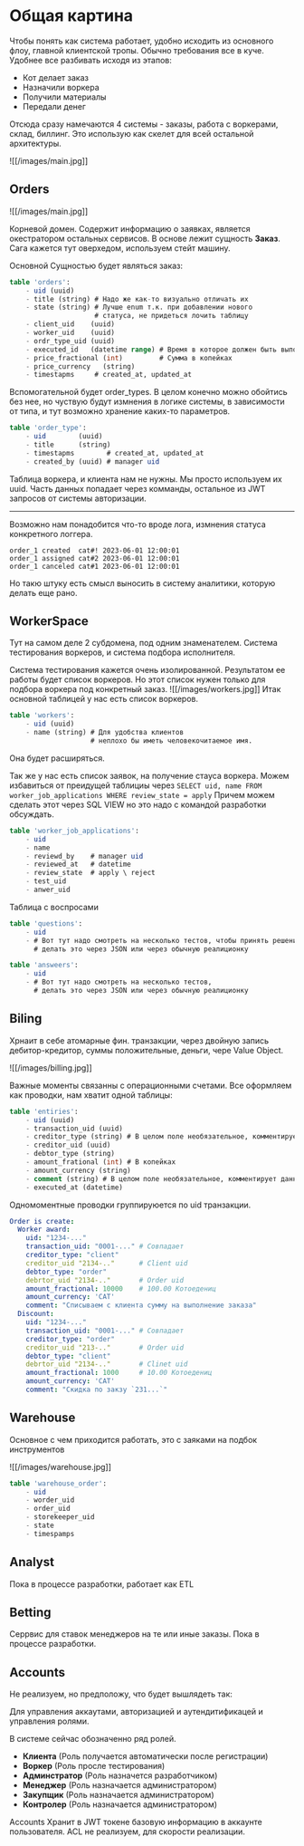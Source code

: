 
# Общая картина

Чтобы понять как система работает, удобно исходить из основного флоу, главной клиентской тропы. Обычно требования все в куче. Удобнее все разбивать исходя из этапов:

- Кот делает заказ
- Назначили воркера
- Получили материалы
- Передали денег

Отсюда сразу намечаются 4 системы - заказы, работа с воркерами,  склад, биллинг. Это использую как скелет для всей остальной архитектуры.


![[/images/main.jpg]]


## Orders

![[/images/main.jpg]]

Корневой домен. Содержит информацию о заявках, является окестратором остальных сервисов. В основе лежит сущность **Заказ**. Сага кажется тут оверхедом, используем стейт машину.

Основной Сущностью будет являться заказ:

```sql
table 'orders':
	- uid (uuid)
	- title (string) # Надо же как-то визуально отличать их
	- state (string) # Лучше enum т.к. при добавлении нового 
					 # статуса, не придеться лочить таблицу
	- client_uid    (uuid)
	- worker_uid    (uuid)
	- ordr_type_uid (uuid)
	- executed_id   (datetime range) # Время в которое должен быть выполнен заказ
	- price_fractional (int)         # Сумма в копейках
	- price_currency   (string)
	- timestapms     # created_at, updated_at
```

Вспомогательной будет order_types. В целом конечно можно обойтись без нее, но чуствую будут измнения в логике системы, в зависимости от типа, и тут возможно хранение каких-то параметров.

```sql
table 'order_type':
	- uid        (uuid)
	- title      (string)
	- timestapms        # created_at, updated_at
	- created_by (uuid) # manager uid
```

Таблица воркера, и клиента нам не нужны. Мы просто используем их uuid. Часть данных попадает через комманды, остальное из JWT запросов от системы авторизации.

---
Возможно нам понадобится что-то вроде лога, измнения статуса конкретного логгера.

```
order_1 created  cat#! 2023-06-01 12:00:01
order_1 assigned cat#2 2023-06-01 12:00:01
order_1 canceled cat#1 2023-06-01 12:00:01
```

Но такю штуку есть смысл выносить в систему аналитики, которую делать еще рано.

## WorkerSpace

Тут на самом деле 2 субдомена, под одним знаменателем. Система тестирования воркеров, и система подбора исполнителя.

Система тестирования кажется очень изолированной. Результатом ее работы будет список воркеров. Но этот список нужен только для подбора воркера под конкретный заказ.
![[/images/workers.jpg]]
Итак основной таблицей у нас есть список воркеров. 

```sql
table 'workers':
	- uid (uuid)
	- name (string) # Для удобства клиентов
	                # неплохо бы иметь человекочитаемое имя.
```

Она будет расширяться.

Так же у нас есть список заявок, на получение стауса воркера. Можем избавиться от преидущей таблициы через `SELECT uid, name FROM worker_job_applications WHERE review_state = apply` Причем можем сделать этот через SQL VIEW но это надо с командой разработки обсуждать.

```sql
table 'worker_job_applications':
	- uid
	- name
	- reviewd_by    # manager uid
	- reviewed_at   # datetime
	- review_state  # apply \ reject
	- test_uid
	- anwer_uid
```

Таблица с воспросами

```sql
table 'questions':
	- uid
	- # Вот тут надо смотреть на несколько тестов, чтобы принять решение
	  # делать это через JSON или через обычную реалиционку

table 'answeers':
	- uid
	- # Вот тут надо смотреть на несколько тестов, 
	  # делать это через JSON или через обычную реалиционку

```

## Biling 

Хрнаит в себе атомарные фин. транзакции, через двойную запись дебитор-кредитор, суммы положительные, деньги, чере Value Object.


![[/images/billing.jpg]]

Важные моменты связанны с операционными счетами. Все оформляем как проводки, нам хватит одной таблицы:

```sql
table 'entiries': 
	- uid (uuid)
	- transaction_uid (uuid)
	- creditor_type (string) # В целом поле необязательное, комментирует данные
	- creditor_uid (uuid)
	- debtor_type (string)
	- amount_frational (int) # В копейках
	- amount_currency (string)
	- comment (string) # В целом поле необязательное, комментирует данные
	- executed_at (datetime)
```

Одномоментные проводки группируюется по uid транзакции.

```yaml
Order is create:
  Worker award:
    uid: "1234-..."
    transaction_uid: "0001-..." # Совпадает
    creditor_type: "client"
    creditor_uid "2134-.."      # Client uid
    debtor_type: "order"
    debrtor_uid "2134-.."       # Order uid
    amount_fractional: 10000    # 100.00 Котоедениц
    amount_currency: 'CAT' 
    comment: "Списываем с клиента сумму на выполнение заказа"
  Discount:
    uid: "1234-..."
    transaction_uid: "0001-..." # Совпадает
    creditor_type: "order"
    creditor_uid "213-.."       # Order uid
    debtor_type: "client"
    debrtor_uid "2134-.."       # Clinet uid
    amount_fractional: 1000     # 10.00 Котоедениц
    amount_currency: 'CAT' 
    comment: "Скидка по закзу `231...`"
```

## Warehouse

Основное с чем приходится работать, это с заяками на подбок инструментов

![[/images/warehouse.jpg]]
```sql
table 'warehouse_order':
	- uid
	- worder_uid
	- order_uid
	- storekeeper_uid
	- state 
	- timespamps
```


## Analyst

Пока в процессе разработки, работает как ETL

## Betting

Серрвис для ставок менеджеров на те или иные заказы. Пока в процессе разработки.

## Accounts 

Не реализуем, но предположу, что будет вышлядеть так:

Для управления аккаутами, авторизацией и аутендитификацей и управления ролями.

В системе сейчас обозначенно ряд ролей. 

- **Клиента** (Роль получается автоматически после регистрации)
- **Воркер** (Роль просле тестирования)
- **Админстратор** (Роль назначется разработчиком)
- **Менеджер** (Роль назначается администратором)
- **Закупщик** (Роль назначается администратором)
- **Контролер** (Роль назначается администратором)

Accounts Хранит в JWT токене базовую информацию в аккаунте пользователя. ACL не реализуем, для скорости реализации.








